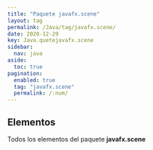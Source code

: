 ```yaml
---
title: "Paquete javafx.scene"
layout: tag
permalink: /Java/tag/javafx.scene/
date: 2020-12-29
key: Java.quetejavafx.scene
sidebar: 
  nav: java
aside: 
  toc: true
pagination: 
  enabled: true
  tag: "javafx.scene"
  permalink: /:num/
---
```


<h2>Elementos</h2>
Todos los elementos del paquete <strong>javafx.scene</strong>
